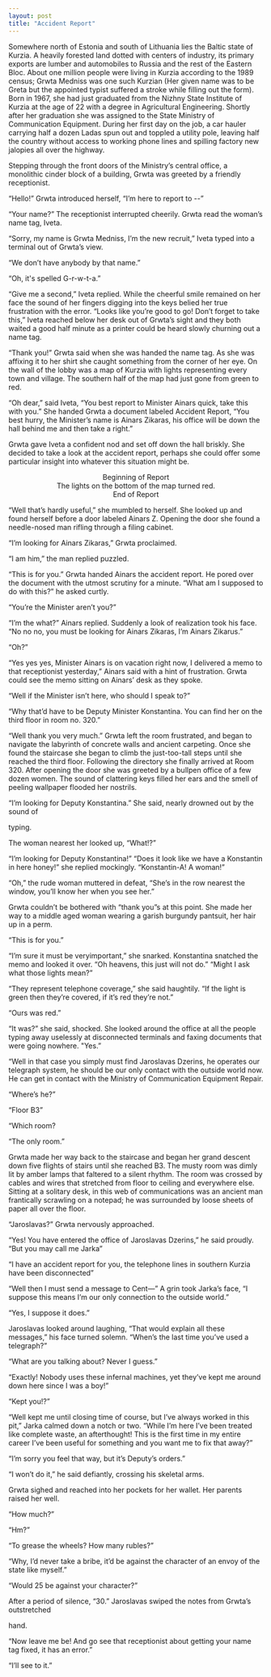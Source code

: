 ```yaml
---
layout: post
title: "Accident Report"
---
```

Somewhere north of Estonia and south of Lithuania lies the Baltic state of Kurzia. A heavily forested land dotted with centers of industry, its primary exports are lumber and automobiles to Russia and the rest of the Eastern Bloc. About one million people were living in Kurzia according to the 1989 census; Grwta Medniss was one such Kurzian (Her given name was to be Greta but the appointed typist suffered a stroke while filling out the form). Born in 1967, she had just graduated from the Nizhny State Institute of Kurzia at the age of 22 with a degree in Agricultural Engineering. Shortly after her graduation she was assigned to the State Ministry of Communication Equipment. During her first day on the job, a car hauler carrying half a dozen Ladas spun out and toppled a utility pole, leaving half the country without access to working phone lines and spilling factory new jalopies all over the highway.

Stepping through the front doors of the Ministry’s central office, a monolithic cinder block of a building, Grwta was greeted by a friendly receptionist.

“Hello!” Grwta introduced herself, “I’m here to report to --”

“Your name?” The receptionist interrupted cheerily. Grwta read the woman’s name tag, Iveta.

“Sorry, my name is Grwta Medniss, I’m the new recruit,” Iveta typed into a terminal out of Grwta’s view.

“We don’t have anybody by that name.”

“Oh, it's spelled G-r-w-t-a.”

“Give me a second,” Iveta replied. While the cheerful smile remained on her face the sound of her fingers digging into the keys belied her true frustration with the error. “Looks like
you’re good to go! Don’t forget to take this,” Iveta reached below her desk out of Grwta’s sight and they both waited a good half minute as a printer could be heard slowly churning out a name tag.

“Thank you!” Grwta said when she was handed the name tag. As she was affixing it to her shirt she caught something from the corner of her eye. On the wall of the lobby was a map of Kurzia with lights representing every town and village. The southern half of the map had just gone from green to red.

“Oh dear,” said Iveta, “You best report to Minister Ainars quick, take this with you.” She handed Grwta a document labeled Accident Report, “You best hurry, the Minister’s name is Ainars Zikaras, his office will be down the hall behind me and then take a right.”

Grwta gave Iveta a confident nod and set off down the hall briskly. She decided to take a look at the accident report, perhaps she could offer some particular insight into whatever this situation might be.

<div align="center">Beginning of Report<br>
The lights on the bottom of the map turned red.<br>
End of Report</div>

“Well that’s hardly useful,” she mumbled to herself. She looked up and found herself before a door labeled Ainars Z. Opening the door she found a needle-nosed man rifling through a filing cabinet.

“I’m looking for Ainars Zikaras,” Grwta proclaimed.

“I am him,” the man replied puzzled.

“This is for you.” Grwta handed Ainars the accident report. He pored over the document with the utmost scrutiny for a minute. “What am I supposed to do with this?” he asked curtly.

“You’re the Minister aren’t you?”

“I’m the what?” Ainars replied. Suddenly a look of realization took his face. “No no no, you must be looking for Ainars Zikaras, I’m Ainars Zikarus.”

“Oh?”

“Yes yes yes, Minister Ainars is on vacation right now, I delivered a memo to that receptionist yesterday,” Ainars said with a hint of frustration. Grwta could see the memo sitting on Ainars’ desk as they spoke.

“Well if the Minister isn’t here, who should I speak to?”

“Why that’d have to be Deputy Minister Konstantina. You can find her on the third floor in room no. 320.”

“Well thank you very much.” Grwta left the room frustrated, and began to navigate the labyrinth of concrete walls and ancient carpeting. Once she found the staircase she began to climb the just-too-tall steps until she reached the third floor. Following the directory she finally arrived at Room 320. After opening the door she was greeted by a bullpen office of a few dozen women. The sound of clattering keys filled her ears and the smell of peeling wallpaper flooded her nostrils.

“I’m looking for Deputy Konstantina.” She said, nearly drowned out by the sound of

typing.

The woman nearest her looked up, “What!?”

“I’m looking for Deputy Konstantina!”
“Does it look like we have a Konstantin in here honey!” she replied mockingly. “Konstantin-A! A woman!”

“Oh,” the rude woman muttered in defeat, “She’s in the row nearest the window, you’ll know her when you see her.”

Grwta couldn’t be bothered with “thank you”s at this point. She made her way to a middle aged woman wearing a garish burgundy pantsuit, her hair up in a perm.

“This is for you.”

“I’m sure it must be ​very​important,” she snarked. Konstantina snatched the memo and looked it over. “Oh heavens, this just will not do.” “Might I ask what those lights mean?”

“They represent telephone coverage,” she said haughtily. “If the light is green then they’re covered, if it’s red they’re not.”

“Ours was red.”

“It was?” she said, shocked. She looked around the office at all the people typing away uselessly at disconnected terminals and faxing documents that were going nowhere. "Yes.”

“Well in that case you simply must find Jaroslavas Dzerins, he operates our telegraph system, he should be our only contact with the outside world now. He can get in contact with the Ministry of Communication Equipment Repair.

“Where’s he?”

“Floor B3”

“Which room?

“The only room.”

Grwta made her way back to the staircase and began her grand descent down five flights of stairs until she reached B3. The musty room was dimly lit by amber lamps that faltered to a silent rhythm. The room was crossed by cables and wires that stretched from floor to ceiling and everywhere else. Sitting at a solitary desk, in this web of communications was an ancient man frantically scrawling on a notepad; he was surrounded by loose sheets of paper all over the floor.

“Jaroslavas?” Grwta nervously approached.

“Yes! You have entered the office of Jaroslavas Dzerins,” he said proudly. “But you may call me Jarka”

“I have an accident report for you, the telephone lines in southern Kurzia have been disconnected”

“Well then I must send a message to Cent​—​” A grin took Jarka’s face, “I suppose this means I’m our only connection to the outside world.”

“Yes, I suppose it does.”

Jaroslavas looked around laughing, “That would explain all these messages,” his face turned solemn. “When’s the last time you’ve used a telegraph?”

“What are you talking about? Never I guess.”

“Exactly! Nobody uses these infernal machines, yet they’ve kept me around down here since I was a boy!”

“Kept you!?”

“Well kept me until closing time of course, but I’ve ​always worked in this pit,” Jarka calmed down a notch or two. “While I’m here I’ve been treated like complete waste, an afterthought! This is the first time in my entire career I’ve been useful for something and you want me to fix that away?”

“I’m sorry you feel that way, but it’s Deputy’s orders.”

“I won’t do it,” he said defiantly, crossing his skeletal arms.

Grwta sighed and reached into her pockets for her wallet. Her parents raised her well.

“How much?”

“Hm?”

“To grease the wheels? How many rubles?”

“Why, I’d never take a bribe, it’d be against the character of an envoy of the state like myself.”

“Would 25 be against your character?”

After a period of silence, “30.” Jaroslavas swiped the notes from Grwta’s outstretched

hand.

“Now leave me be! And go see that receptionist about getting your name tag fixed, it has an error.”

“I’ll see to it.”